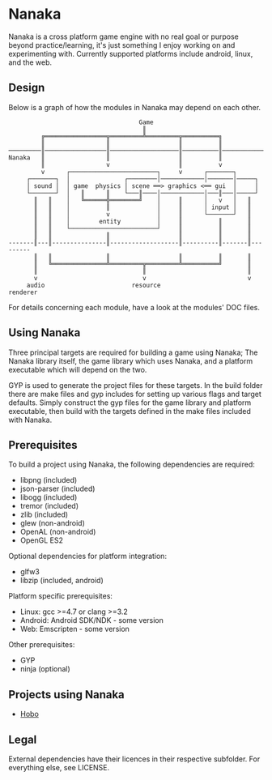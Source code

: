 Nanaka
======

Nanaka is a cross platform game engine with no real goal or purpose beyond practice/learning, it's just something I enjoy working on and experimenting with. Currently supported platforms include android, linux, and the web.

Design
------

Below is a graph of how the modules in Nanaka may depend on each other.

                                        Game
                                         ║
             ╔═════════════════╦═════════╩═════════╦══════════╗
             ║                 ║                   ║          ║
    ─────────║─────────────────║───────────────────║──────────║─────────────────
    Nanaka   ║                 ║                   ║          ║
             ║                 v                   ║          v
             v      ┌────────────────────────┐     v      ┌───────┐
         ┌───────┐  │               ┌────────│────────────│───────│─────┐
         │ sound │  │ game  physics │ scene ══> graphics <══ gui  │     │
         └───────┘  │   ║      ║    └───║────│────────────│───║───│─────┘
           ║   ║    │   ╚══════╬════════╝    │     ║      │   v   │   ║
           ║   ║    │          ║             │     ║      │ input │   ║
           ║   ║    │          v             │     ║      └───────┘   ║
           ║   ║    │        entity          │     ║          ║       ║
           ║   ║    └────────────────────────┘     ║          ║       ║
           ║   ║               ║                   ║          ║       ║
    -------║---║---------------║-------------------║----------║-------║---------
           ║   ║               ║                   ║          ║       ║
           ║   ╚═══════════════╩═════════╦═════════╩══════════╝       ║
           ║                             ║                            ║
           v                             v                            v
         audio                        resource                     renderer

For details concerning each module, have a look at the modules' DOC files.

Using Nanaka
------------

Three principal targets are required for building a game using Nanaka; The Nanaka library itself, the game library which uses Nanaka, and a platform executable which will depend on the two.

GYP is used to generate the project files for these targets. In the build folder there are make files and gyp includes for setting up various flags and target defaults. Simply construct the gyp files for the game library and platform executable, then build with the targets defined in the make files included with Nanaka.

Prerequisites
-------------

To build a project using Nanaka, the following dependencies are required:

* libpng (included)
* json-parser (included)
* libogg (included)
* tremor (included)
* zlib (included)
* glew (non-android)
* OpenAL (non-android)
* OpenGL ES2

Optional dependencies for platform integration:

* glfw3
* libzip (included, android)

Platform specific prerequisites:

* Linux: gcc >=4.7 or clang >=3.2
* Android: Android SDK/NDK - some version
* Web: Emscripten - some version

Other prerequisites:

* GYP
* ninja (optional)

Projects using Nanaka
---------------------

* [Hobo](https://github.com/mathall/hobo/ "Hobo")

Legal
-----

External dependencies have their licences in their respective subfolder. For everything else, see LICENSE.
